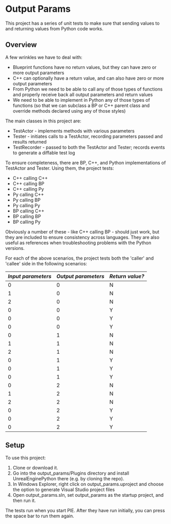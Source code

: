 # Output Params
This project has a series of unit tests to make sure that sending values to and returning values from Python code works.

## Overview
A few wrinkles we have to deal with:
- Blueprint functions have no return values, but they can have zero or more output parameters
- C++ can optionally have a return value, and can also have zero or more output parameters
- From Python we need to be able to call any of those types of functions and properly receive back all output parameters and return values
- We need to be able to implement in Python any of those types of functions (so that we can subclass a BP or C++ parent class and override methods declared using any of those styles)

The main classes in this project are:
- TestActor - implements methods with various parameters
- Tester - initiates calls to a TestActor, recording parameters passed and results returned
- TestRecorder - passed to both the TestActor and Tester; records events to generate a diffable test log

To ensure completeness, there are BP, C++, and Python implementations of TestActor and Tester. Using them, the project tests:
- C++ calling C++
- C++ calling BP
- C++ calling Py
- Py calling C++
- Py calling BP
- Py calling Py
- BP calling C++
- BP calling BP
- BP calling Py

Obviously a number of these - like C++ calling BP - should just work, but they are included to ensure consistency across languages. They are also useful
as references when troubleshooting problems with the Python versions.

For each of the above scenarios, the project tests both the 'caller' and 'callee' side in the following scenarios:

| *Input parameters* | *Output parameters* | *Return value?*|
|---|---|---|
| 0 | 0 | N |
| 1 | 0 | N |
| 2 | 0 | N |
| 0 | 0 | Y |
| 0 | 0 | Y |
| 0 | 0 | Y |
| 0 | 1 | N |
| 1 | 1 | N |
| 2 | 1 | N |
| 0 | 1 | Y |
| 0 | 1 | Y |
| 0 | 1 | Y |
| 0 | 2 | N |
| 1 | 2 | N |
| 2 | 2 | N |
| 0 | 2 | Y |
| 0 | 2 | Y |
| 0 | 2 | Y |

## Setup
To use this project:
1. Clone or download it.
1. Go into the output_params/Plugins directory and install UnrealEnginePython there (e.g. by cloning the repo).
1. In Windows Explorer, right click on output_params.uproject and choose the option to generate Visual Studio project files
1. Open output_params.sln, set output_params as the startup project, and then run it.

The tests run when you start PIE. After they have run initially, you can press the space bar to run them again.

